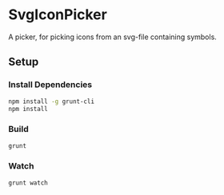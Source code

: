 # SvgIconPicker

A picker, for picking icons from an svg-file containing symbols.

## Setup

### Install Dependencies

```bash
npm install -g grunt-cli
npm install
```

### Build

```bash
grunt
```

### Watch

```bash
grunt watch
```

